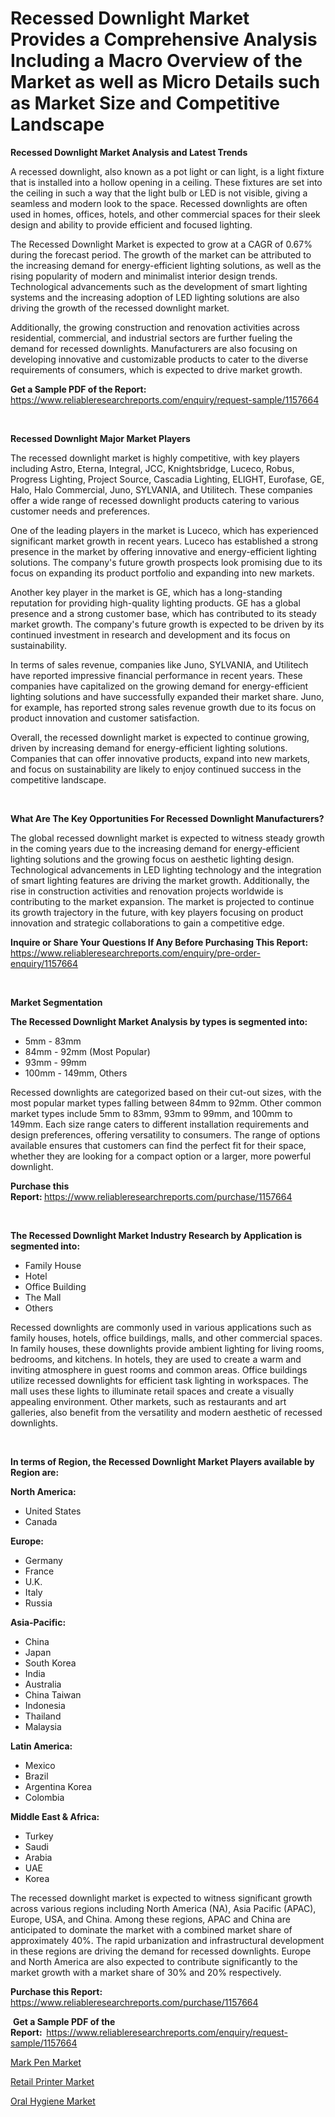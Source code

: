 <p><h1>Recessed Downlight Market Provides a Comprehensive Analysis Including a Macro Overview of the Market as well as Micro Details such as Market Size and Competitive Landscape</h1></p><p><strong>Recessed Downlight Market Analysis and Latest Trends</strong></p>
<p><p>A recessed downlight, also known as a pot light or can light, is a light fixture that is installed into a hollow opening in a ceiling. These fixtures are set into the ceiling in such a way that the light bulb or LED is not visible, giving a seamless and modern look to the space. Recessed downlights are often used in homes, offices, hotels, and other commercial spaces for their sleek design and ability to provide efficient and focused lighting.</p><p>The Recessed Downlight Market is expected to grow at a CAGR of 0.67% during the forecast period. The growth of the market can be attributed to the increasing demand for energy-efficient lighting solutions, as well as the rising popularity of modern and minimalist interior design trends. Technological advancements such as the development of smart lighting systems and the increasing adoption of LED lighting solutions are also driving the growth of the recessed downlight market.</p><p>Additionally, the growing construction and renovation activities across residential, commercial, and industrial sectors are further fueling the demand for recessed downlights. Manufacturers are also focusing on developing innovative and customizable products to cater to the diverse requirements of consumers, which is expected to drive market growth.</p></p>
<p><strong>Get a Sample PDF of the Report:&nbsp;</strong> <a href="https://www.reliableresearchreports.com/enquiry/request-sample/1157664">https://www.reliableresearchreports.com/enquiry/request-sample/1157664</a></p>
<p>&nbsp;</p>
<p><strong>Recessed Downlight Major Market Players</strong></p>
<p><p>The recessed downlight market is highly competitive, with key players including Astro, Eterna, Integral, JCC, Knightsbridge, Luceco, Robus, Progress Lighting, Project Source, Cascadia Lighting, ELIGHT, Eurofase, GE, Halo, Halo Commercial, Juno, SYLVANIA, and Utilitech. These companies offer a wide range of recessed downlight products catering to various customer needs and preferences.</p><p>One of the leading players in the market is Luceco, which has experienced significant market growth in recent years. Luceco has established a strong presence in the market by offering innovative and energy-efficient lighting solutions. The company's future growth prospects look promising due to its focus on expanding its product portfolio and expanding into new markets.</p><p>Another key player in the market is GE, which has a long-standing reputation for providing high-quality lighting products. GE has a global presence and a strong customer base, which has contributed to its steady market growth. The company's future growth is expected to be driven by its continued investment in research and development and its focus on sustainability.</p><p>In terms of sales revenue, companies like Juno, SYLVANIA, and Utilitech have reported impressive financial performance in recent years. These companies have capitalized on the growing demand for energy-efficient lighting solutions and have successfully expanded their market share. Juno, for example, has reported strong sales revenue growth due to its focus on product innovation and customer satisfaction.</p><p>Overall, the recessed downlight market is expected to continue growing, driven by increasing demand for energy-efficient lighting solutions. Companies that can offer innovative products, expand into new markets, and focus on sustainability are likely to enjoy continued success in the competitive landscape.</p></p>
<p>&nbsp;</p>
<p><strong>What Are The Key Opportunities For Recessed Downlight Manufacturers?</strong></p>
<p><p>The global recessed downlight market is expected to witness steady growth in the coming years due to the increasing demand for energy-efficient lighting solutions and the growing focus on aesthetic lighting design. Technological advancements in LED lighting technology and the integration of smart lighting features are driving the market growth. Additionally, the rise in construction activities and renovation projects worldwide is contributing to the market expansion. The market is projected to continue its growth trajectory in the future, with key players focusing on product innovation and strategic collaborations to gain a competitive edge.</p></p>
<p><strong>Inquire or Share Your Questions If Any Before Purchasing This Report:</strong> <a href="https://www.reliableresearchreports.com/enquiry/pre-order-enquiry/1157664">https://www.reliableresearchreports.com/enquiry/pre-order-enquiry/1157664</a></p>
<p>&nbsp;</p>
<p><strong>Market Segmentation</strong></p>
<p><strong>The Recessed Downlight Market Analysis by types is segmented into:</strong></p>
<p><ul><li>5mm - 83mm</li><li>84mm - 92mm (Most Popular)</li><li>93mm - 99mm</li><li>100mm - 149mm, Others</li></ul></p>
<p><p>Recessed downlights are categorized based on their cut-out sizes, with the most popular market types falling between 84mm to 92mm. Other common market types include 5mm to 83mm, 93mm to 99mm, and 100mm to 149mm. Each size range caters to different installation requirements and design preferences, offering versatility to consumers. The range of options available ensures that customers can find the perfect fit for their space, whether they are looking for a compact option or a larger, more powerful downlight.</p></p>
<p><strong>Purchase this Report:&nbsp;</strong><a href="https://www.reliableresearchreports.com/purchase/1157664">https://www.reliableresearchreports.com/purchase/1157664</a></p>
<p>&nbsp;</p>
<p><strong>The Recessed Downlight Market Industry Research by Application is segmented into:</strong></p>
<p><ul><li>Family House</li><li>Hotel</li><li>Office Building</li><li>The Mall</li><li>Others</li></ul></p>
<p><p>Recessed downlights are commonly used in various applications such as family houses, hotels, office buildings, malls, and other commercial spaces. In family houses, these downlights provide ambient lighting for living rooms, bedrooms, and kitchens. In hotels, they are used to create a warm and inviting atmosphere in guest rooms and common areas. Office buildings utilize recessed downlights for efficient task lighting in workspaces. The mall uses these lights to illuminate retail spaces and create a visually appealing environment. Other markets, such as restaurants and art galleries, also benefit from the versatility and modern aesthetic of recessed downlights.</p></p>
<p>&nbsp;</p>
<p><strong>In terms of Region, the Recessed Downlight Market Players available by Region are:</strong></p>
<p>
    <p> <strong> North America: </strong>
        <ul>
            <li>United States</li>
            <li>Canada</li>
        </ul>
        </p> 
    <p> <strong> Europe: </strong>
        <ul>
            <li>Germany</li>
            <li>France</li>
            <li>U.K.</li>
            <li>Italy</li>
            <li>Russia</li>
        </ul>
        </p> 
    <p> <strong> Asia-Pacific: </strong>
        <ul>
            <li>China</li>
            <li>Japan</li>
            <li>South Korea</li>
            <li>India</li>
            <li>Australia</li>
            <li>China Taiwan</li>
            <li>Indonesia</li>
            <li>Thailand</li>
            <li>Malaysia</li>
        </ul>
        </p> 
    <p> <strong> Latin America: </strong>
        <ul>
            <li>Mexico</li>
            <li>Brazil</li>
            <li>Argentina Korea</li>
            <li>Colombia</li>
        </ul>
        </p> 
    <p> <strong> Middle East & Africa: </strong>
        <ul>
            <li>Turkey</li>
            <li>Saudi</li>
            <li>Arabia</li>
            <li>UAE</li>
            <li>Korea</li>
        </ul>
    </p>
    </p>
<p><p>The recessed downlight market is expected to witness significant growth across various regions including North America (NA), Asia Pacific (APAC), Europe, USA, and China. Among these regions, APAC and China are anticipated to dominate the market with a combined market share of approximately 40%. The rapid urbanization and infrastructural development in these regions are driving the demand for recessed downlights. Europe and North America are also expected to contribute significantly to the market growth with a market share of 30% and 20% respectively.</p></p>
<p><strong>Purchase this Report: </strong><a href="https://www.reliableresearchreports.com/purchase/1157664">https://www.reliableresearchreports.com/purchase/1157664</a></p>
<p>&nbsp;<strong>Get a Sample PDF of the Report:&nbsp;&nbsp;</strong><a href="https://www.reliableresearchreports.com/enquiry/request-sample/1157664">https://www.reliableresearchreports.com/enquiry/request-sample/1157664</a></p>
<p><strong></strong></p>
<p><p><a href="https://github.com/RickHolmes3/Market-Research-Report-List-4/blob/main/mark-pen-market.md">Mark Pen Market</a></p><p><a href="https://github.com/Krish2023na/Market-Research-Report-List-3/blob/main/retail-printer-market.md">Retail Printer Market</a></p><p><a href="https://github.com/Alonsoolds3wq1d81czn8rbol/Market-Research-Report-List-1/blob/main/oral-hygiene-market.md">Oral Hygiene Market</a></p></p>